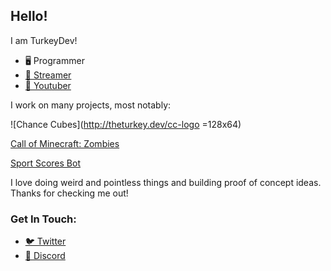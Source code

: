 ## Hello!

I am TurkeyDev!

- 🖥️ Programmer
- [🎥 Streamer](https://theturkey.dev/twitch)
- [🔴 Youtuber](https://theturkey.dev/youtube)

I work on many projects, most notably:

![Chance Cubes](http://theturkey.dev/cc-logo =128x64)

[Call of Minecraft: Zombies](https://www.curseforge.com/minecraft/bukkit-plugins/call-duty-zombies)

[Sport Scores Bot](https://sportscoresbot.com/)


I love doing weird and pointless things and building proof of concept ideas. Thanks for checking me out!

### Get In Touch:
- [🐦 Twitter](https://theturkey.dev/twitter)
- [🤖 Discord](https://discord.gg/DkexpJj)
